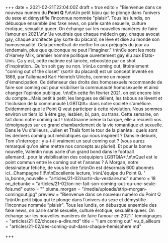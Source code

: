 +++
date = 2021-02-21T22:04:00Z
draft = true
edito = "Bienvenue dans ce nouveau numéro du **Point Q** !\n\nUn petit bijou qui te plonge dans l’univers du sexe et démystifie l’inconnue nommée \"plaisir\". Tous les lundis, on débusque ensemble des fake news, on parle santé sexuelle, culture érotique, sexualité queer. On échange sur les nouvelles manières de faire l’amour en 2021.\n\n\"Je voudrais que chaque médecin gay, chaque avocat gay, chaque architecte gay sorte du placard, se lève et dise au monde son homosexualité. Cela permettrait de mettre fin aux préjugés du jour au lendemain, plus que quiconque ne peut l'imaginer.\" \n\nCe sont les mots d'Harvey Milk, premier homme politique ouvertement gay élu aux Etats-Unis. Ça y est, cette matinée est lancée, reboostée par ce shot d'inspiration...Qu'on soit gay ou non. \n\nLe coming out, littéralement \"coming out of the closet\" (sortir du placard) est un concept inventé en 1869, par l'allemand Karl Heinrich Ulrichs, comme un moyen d'émancipation. Ce défenseur des droits des homosexuels recommande de faire son coming out pour visibiliser la communauté homosexuelle et ainsi changer l'opinion publique. \n\nEn cette fin février 2021, on est encore loin du compte...Mais petit à petit, les langues se délient, les tabous se lèvent et l'inclusion de la communauté LGBTQIA+ dans notre société s'améliore. Evidemment que le Point Q veut participer à cette révolution. Nous sommes environ un tiers ici à être gay, lesbien, bi, pan, ou trans. Cette semaine, on fait donc notre coming out ! \n\nOrianne mène la barque, elle a recueilli vos témoignages sur ce grand chambardement de la vie romantique et sexuelle. Dans le Vu d'ailleurs, Julien et Thaïs font le tour de la planète : quels sont les derniers coming out médiatiques qui nous inspirent ? Dans le debunk, Tom s'interroge : y a-t-il vraiment un seul coming out ? (vous aurez remarqué qu'on aime mettre nos concepts au pluriel). Et pour la bonne nouvelle, Valentin nous parle d'un grand bond dans le football allemand...pour la visibilisation des coéquipiers LGBTQIA+.\n\nQuel est le point commun entre le coming out et l'ananas ? A Morgan, notre dessinateur fétiche, de vous le dire !\n\nOn est désormais 600 abonnés ici...Champagne !!!!\n\nExcellente lecture, \n\nL'équipe du Point Q. "
la_bonne_nouvelle = "articles/21-02/sortir-du-vestiaire.md"
numero = 18
on_debunke = "articles/21-02/on-ne-fait-son-coming-out-qu-une-seule-fois.md"
outro = ""
plume_morgan = "/media/uploads/strip-morgan-comingout.jpg"
preview = "Bienvenue dans ce nouveau numéro du Point Q !\n\nUn petit bijou qui te plonge dans l’univers du sexe et démystifie l’inconnue nommée \"plaisir\". Tous les lundis, on débusque ensemble des fake news, on parle santé sexuelle, culture érotique, sexualité queer. On échange sur les nouvelles manières de faire l’amour en 2021."
temoignages = "articles/21-02/choses-a-dire.md"
title = "I am coming out"
vu_d_ailleurs = "articles/21-02/des-coming-out-dans-chaque-hemisphere.md"

+++
